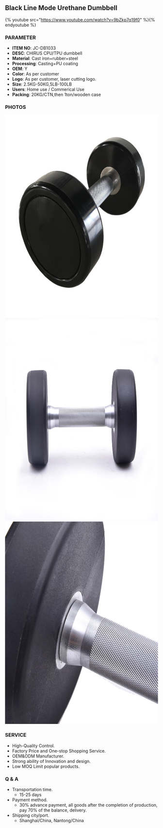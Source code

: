 ## Black Line Mode Urethane Dumbbell 

{% youtube src="https://www.youtube.com/watch?v=9bZkp7q19f0" %}{% endyoutube %}

### PARAMETER 
* **ITEM NO**: JC-DB1033
* **DESC**: CHIRUS CPU/TPU dumbbell
* **Material**: Cast iron+rubber+steel
* **Processing**: Casting+PU coating
* **OEM**: Y
* **Color**: As per customer
* **Logo**: As per customer, laser cutting logo.
* **Size**: 2.5KG-50KG,5LB-100LB
* **Users**: Home use / Commerical Use
* **Packing**: 20KG/CTN,then 1ton/wooden case

### PHOTOS 
<img src="/imgs/DB/JC-DB1035/round_head_line_db1035.jpg" width="666px" height="666px" />
<img src="/imgs/DB/JC-DB1031/front_without_logo.jpg" width="666px" height="666px" />
<img src="/imgs/DB/JC-DB1031/dumbbell_handle_details.jpg" width="666px" height="666px" />

### SERVICE
* High-Quality Control.
* Factory Price and One-stop Shopping Service.
* OEM&ODM Manufacturer.
* Strong ability of Innovation and design.
* Low MOQ Limit popular products.

### Q & A
* Transportation time.
    * 15-25 days
* Payment method.
    * 30% advance payment, all goods after the completion of production, pay 70% of the balance, delivery.
* Shipping city/port.
    * Shanghai/China, Nantong/China
